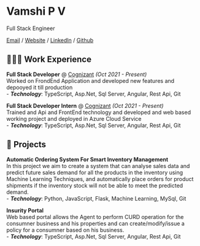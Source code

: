 # Vamshi P V 

Full Stack Engineer

[Email](mailto:vamshi.pva@gmail.com) / [Website]() / [LinkedIn](https://www.linkedin.com/in/vamshipv/) / [Github](https://www.github.com/vamshipv)


## 👨🏻‍💻 Work Experience

**Full Stack Developer** @ [Cognizant]() _(Oct 2021 - Present)_ <br>
Worked on FrondEnd Application and developed new features and depooyed it till production<br>
    - **_Technology_**: TypeScript, Asp.Net, Sql Server, Angular, Rest Api, Git

**Full Stack Developer Intern** @ [Cognizant]() _(Oct 2021 - Present)_ <br>
Trained and Api and FrontEnd technology and developed and web based working project and deployed in Azure Cloud Service<br>
    - **_Technology_**: TypeScript, Asp.Net, Sql Server, Angular, Rest Api, Git

## 📑 Projects 

**Automatic Ordering System For Smart Inventory Management** <br>
In this project we aim to create a system that can analyse sales data and predict future sales demand for all the products in the inventory using Machine Learning Techniques, and automatically place orders for product shipments if the inventory stock will not be able to meet the predicted demand.<br>
    - **_Technology_**: Python, JavaScript, Flask, Machine Learning, MySql, Git

**Insurity Portal** <br>
Web based portal allows the Agent to perform CURD operation for the consumner business and his properties and can create/modify/issue a policy for a consumner based on his business.<br>
    - **_Technology_**: TypeScript, Asp.Net, Sql Server, Angular, Rest Api, Git
